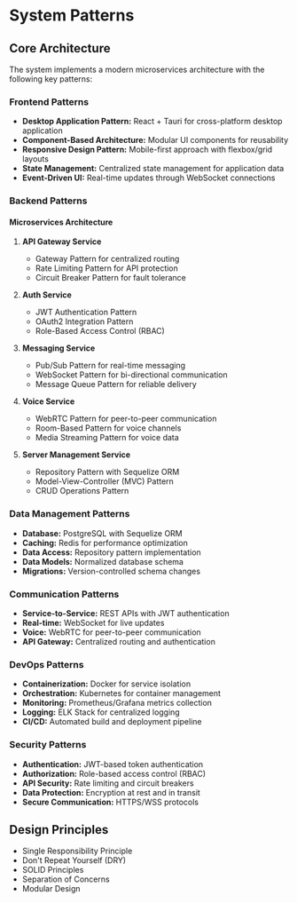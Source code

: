 # System Patterns

## Core Architecture

The system implements a modern microservices architecture with the following key patterns:

### Frontend Patterns
- **Desktop Application Pattern:** React + Tauri for cross-platform desktop application
- **Component-Based Architecture:** Modular UI components for reusability
- **Responsive Design Pattern:** Mobile-first approach with flexbox/grid layouts
- **State Management:** Centralized state management for application data
- **Event-Driven UI:** Real-time updates through WebSocket connections

### Backend Patterns

#### Microservices Architecture
1. **API Gateway Service**
   - Gateway Pattern for centralized routing
   - Rate Limiting Pattern for API protection
   - Circuit Breaker Pattern for fault tolerance

2. **Auth Service**
   - JWT Authentication Pattern
   - OAuth2 Integration Pattern
   - Role-Based Access Control (RBAC)

3. **Messaging Service**
   - Pub/Sub Pattern for real-time messaging
   - WebSocket Pattern for bi-directional communication
   - Message Queue Pattern for reliable delivery

4. **Voice Service**
   - WebRTC Pattern for peer-to-peer communication
   - Room-Based Pattern for voice channels
   - Media Streaming Pattern for voice data

5. **Server Management Service**
   - Repository Pattern with Sequelize ORM
   - Model-View-Controller (MVC) Pattern
   - CRUD Operations Pattern

### Data Management Patterns
- **Database:** PostgreSQL with Sequelize ORM
- **Caching:** Redis for performance optimization
- **Data Access:** Repository pattern implementation
- **Data Models:** Normalized database schema
- **Migrations:** Version-controlled schema changes

### Communication Patterns
- **Service-to-Service:** REST APIs with JWT authentication
- **Real-time:** WebSocket for live updates
- **Voice:** WebRTC for peer-to-peer communication
- **API Gateway:** Centralized routing and authentication

### DevOps Patterns
- **Containerization:** Docker for service isolation
- **Orchestration:** Kubernetes for container management
- **Monitoring:** Prometheus/Grafana metrics collection
- **Logging:** ELK Stack for centralized logging
- **CI/CD:** Automated build and deployment pipeline

### Security Patterns
- **Authentication:** JWT-based token authentication
- **Authorization:** Role-based access control (RBAC)
- **API Security:** Rate limiting and circuit breakers
- **Data Protection:** Encryption at rest and in transit
- **Secure Communication:** HTTPS/WSS protocols

## Design Principles
- Single Responsibility Principle
- Don't Repeat Yourself (DRY)
- SOLID Principles
- Separation of Concerns
- Modular Design
